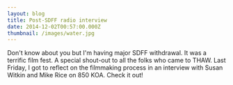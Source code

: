 ```yaml
---
layout: blog
title: Post-SDFF radio interview
date: 2014-12-02T00:57:00.000Z
thumbnail: /images/water.jpg
---
```

Don't know about you but I'm having major SDFF withdrawal. It was a terrific film fest. A special shout-out to all the folks who came to THAW. Last Friday, I got to reflect on the filmmaking process in an interview with Susan Witkin and Mike Rice on 850 KOA. Check it out!
